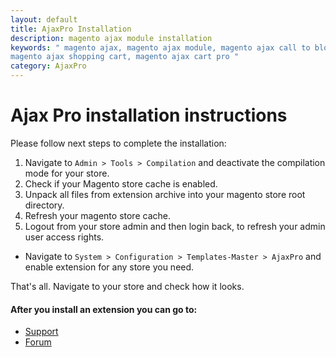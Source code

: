```yaml
---
layout: default
title: AjaxPro Installation
description: magento ajax module installation
keywords: " magento ajax, magento ajax module, magento ajax call to block,
magento ajax shopping cart, magento ajax cart pro "
category: AjaxPro
---
```


# Ajax Pro installation instructions

Please follow next steps to complete the installation:

1. Navigate to `Admin > Tools > Compilation` and deactivate the compilation
mode for your store.
2. Check if your Magento store cache is enabled.
3. Unpack all files from extension archive into your magento store root directory.
4. Refresh your magento store cache.
5. Logout from your store admin and then login back, to refresh your admin user
access rights.

* Navigate to `System > Configuration > Templates-Master > AjaxPro` and
enable extension for any store you need.

That's all. Navigate to your store and check how it looks.

#### After you install an extension you can go to:

* [Support](https://swissuplabs.com/contacts/)
* [Forum](https://swissuplabs.com/magento-forum/)

